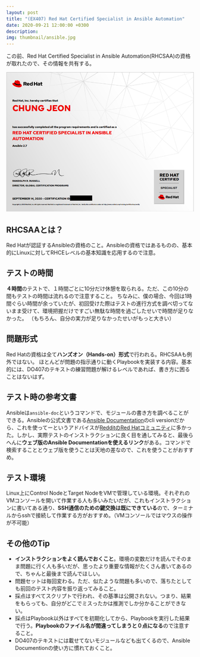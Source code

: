```yaml
---
layout: post
title: "(EX407) Red Hat Certified Specialist in Ansible Automation"
date: 2020-09-21 12:00:00 +0300
description: 
img: thumbnail/ansible.jpg
---
```


この前、Red Hat Certified Specialist in Ansible Automation(RHCSAA)の資格が取れたので、その情報を共有する。

![資格証明書](../assets/img/ansible/rhcsaa.png)

## RHCSAAとは？  
Red Hatが認証するAnsibleの資格のこと。Ansibleの資格ではあるものの、基本的にLinuxに対してRHCEレベルの基本知識を応用するので注意。

## テストの時間
**４時間**のテストで、１時間ごとに10分だけ休憩を取られる。ただ、この10分の間もテストの時間は流れるので注意すること。
ちなみに、僕の場合、今回は1時間ぐらい時間が余っていたが、初回受けた際はテストの進行方式を調べ切ってないまま受けて、環境把握だけですごい無駄な時間を過ごしたせいで時間が足りなかった。
（もちろん、自分の実力が足りなかったせいがもっと大きい）

## 問題形式
Red Hatの資格は全て**ハンズオン（Hands-on）形式**で行われる。RHCSAAも例外ではない。
ほとんどが問題の指示通りに動くPlaybookを実装する内容。基本的には、DO407のテキストの練習問題が解けるレベルであれば、書き方に困ることはないはず。

## テスト時の参考文書
Ansibleは`ansible-doc`というコマンドで、モジュールの書き方を調べることができる。Ansibleの公式文書である[Ansible Documentation](https://docs.ansible.com/ansible/latest/modules/modules_by_category.html)のcli versionだから、これを使ってーというアドバイスが[RedditのRed Hatコミュニティ](https://www.reddit.com/r/redhat/)に多かった。しかし、実際テストのインストラクションに良く目を通してみると、最後らへんに**ウェブ版のAnsible Documentationを使えるリンク**がある。コマンドで検索することとウェブ版を使うことは天地の差なので、これを使うことがおすすめ。

## テスト環境
Linux上にControl NodeとTarget NodeをVMで管理している環境。それぞれのVMコンソールを開いて作業する人も多いみたいだが、これもインストラクションに書いてある通り、**SSH通信のための鍵交換は既にできている**ので、ターミナルからsshで接続して作業する方がおすすめ。（VMコンソールではマウスの操作が不可能）

## その他のTip
- **インストラクションをよく読んでおくこと**。環境の変数だけを読んでそのまま問題に行く人も多いだが、思ったより重要な情報がたくさん書いてあるので、ちゃんと最後まで読んでほしい。
- 問題セットは毎回変わる。ただ、似たような問題も多いので、落ちたとしても前回のテスト内容を振り返ってみること。
- 採点はすべてスクリプトで行われ、その基準は公開されない。つまり、結果をもらっても、自分がどこでミスったかは推測でしか分かることができない。
- 採点はPlaybook以外はすべてを初期化してから、Playbookを実行した結果で行う。**Playbookのファイル名が間違ってしまうと０点になる**ので注意すること。
- DO407のテキストには載せてないモジュールなども出てくるので、Ansible Documentionの使い方に慣れておくこと。


